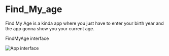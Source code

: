 # Find_My_age
Find My Age is a kinda app where you just have to enter your birth year and the app gonna show you your current age. 

FindMyAge interface 


![App interface](https://user-images.githubusercontent.com/81943886/135701745-11037ca8-56e4-4e55-93e9-4e47f898fcdd.jpg)
